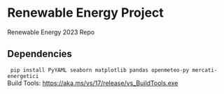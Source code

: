 # Renewable Energy Project
Renewable Energy 2023 Repo 

## Dependencies
``` pip install PyYAML seaborn matplotlib pandas openmeteo-py mercati-energetici```\
Build Tools: https://aka.ms/vs/17/release/vs_BuildTools.exe
